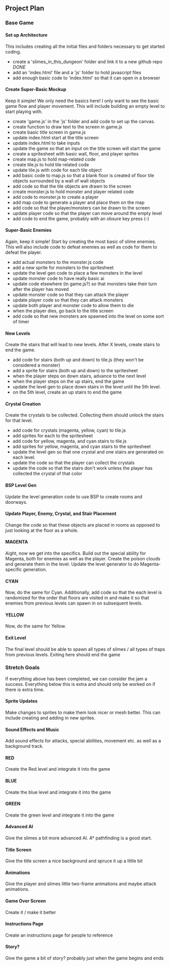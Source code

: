 ## Project Plan
### Base Game
#### Set up Architecture
This includes creating all the initial files and folders necessary to get started coding.
* create a 'slimes_in_this_dungeon' folder and link it to a new github repo *DONE*
* add an 'index.html' file and a 'js' folder to hold javascript files 
* add enough basic code to 'index.html' so that it can open in a browser 

#### Create Super-Basic Mockup
Keep it simple! We only need the basics here! I only want to see the basic game flow and player movement. This will include building an empty level to start playing with.
* create 'game.js' in the 'js' folder and add code to set up the canvas. 
* create function to draw text to the screen in game.js 
* create basic title screen in game.js 
* update index.html start at the title screen 
* update index.html to take inputs 
* update the game so that an input on the title screen will start the game
* create a spritesheet with basic wall, floor, and player sprites
* create map.js to hold map-related code
* create tile.js to hold tile related code
* update tile.js with code for each tile object
* add basic code to map.js so that a blank floor is created of floor tile objects surrounded by a wall of wall objects
* add code so that the tile objects are drawn to the screen
* create monster.js to hold monster and player related code
* add code to monster.js to create a player
* add map code to generate a player and place them on the map
* add code so that the player/monsters can be drawn to the screen
* update player code so that the player can move around the empty level
* add code to end the game, probably with an obsure key press (-)
#### Super-Basic Enemies
Again, keep it simple! Start by creating the most basic of slime enemies. This will also include code to defeat enemies as well as code for them to defeat the player.
* add actual monsters to the monster.js code
* add a new sprite for monsters to the spritesheet
* update the level gen code to place a few monsters in the level
* update monster code to have really basic ai
* update code elsewhere (in game.js?) so that monsters take their turn after the player has moved
* update monster code so that they can attack the player
* update player code so that they can attack monsters
* update both player and monster code to allow them to die
* when the player dies, go back to the title screen
* add code so that new monsters are spawned into the level on some sort of timer
#### New Levels
Create the stairs that will lead to new levels. After X levels, create stairs to end the game.
* add code for stairs (both up and down) to tile.js (they won't be considered a monster)
* add a sprite for stairs (both up and down) to the spritesheet
* when the player steps on down stairs, advance to the next level
* when the player steps on the up stairs, end the game
* update the level gen to place down stairs in the level until the 5th level. 
* on the 5th level, create an up stairs to end the game
#### Crystal Creation
Create the crystals to be collected. Collecting them should unlock the stairs for that level.
* add code for crystals (magenta, yellow, cyan) to tile.js
* add sprites for each to the spritesheet
* add code for yellow, magenta, and cyan stairs to tile.js
* add sprites for yellow, magenta, and cyan stairs to the spritesheet
* update the level gen so that one crystal and one stairs are generated on each level. 
* update the code so that the player can collect the crystals
* update the code so that the stairs don't work unless the player has collected the crystal of that color
#### BSP Level Gen
Update the level generation code to use BSP to create rooms and doorways.
#### Update Player, Enemy, Crystal, and Stair Placement
Change the code so that these objects are placed in rooms as opposed to just looking at the floor as a whole.
#### MAGENTA
Aight, now we get into the specifics. Build out the special ability for Magenta, both for enemies as well as the player. Create the poison clouds and generate them in the level. Update the level generator to do Magenta-specific generation.
#### CYAN
Now, do the same for Cyan. Additionally, add code so that the each level is randomized for the order that floors are visited in and make it so that enemies from previous levels can spawn in on subsequent levels.
#### YELLOW
Now, do the same for Yellow.
#### Exit Level
The final level should be able to spawn all types of slimes / all types of traps from previous levels.
Exiting here should end the game

### Stretch Goals
If everything above has been completed, we can consider the jam a success. Everything below this is extra and should only be worked on if there is extra time.
#### Sprite Updates
Make changes to sprites to make them look nicer or mesh better. This can include creating and adding in new sprites.
#### Sound Effects and Music
Add sound effects for attacks, special abilities, movement etc. as well as a background track.
#### RED
Create the Red level and integrate it into the game
#### BLUE
Create the blue level and integrate it into the game
#### GREEN
Create the green level and integrate it into the game
#### Advanced AI
Give the slimes a bit more advanced AI. A* pathfinding is a good start.
#### Title Screen
Give the title screen a nice background and spruce it up a little bit
#### Animations
Give the player and slimes little two-frame animations and maybe attack animations.
#### Game Over Screen
Create it / make it better
#### Instructions Page
Create an instructions page for people to reference
#### Story?
Give the game a bit of story? probably just when the game begins and ends